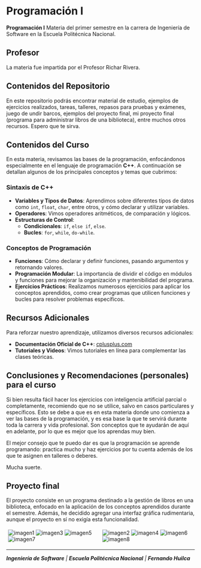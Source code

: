 # Programación I

**Programación I** Materia del primer semestre en la carrera de Ingeniería de Software en la Escuela Politécnica Nacional.

## Profesor

La materia fue impartida por el Profesor Richar Rivera.


## Contenidos del Repositorio

En este repositorio podrás encontrar material de estudio, ejemplos de ejercicios realizados, tareas, talleres, repasos para pruebas y exámenes, juego de undir barcos, ejemplos del proyecto final, mi proyecto final (programa para administrar libros de una biblioteca), entre muchos otros recursos. Espero que te sirva.


## Contenidos del Curso

En esta materia, revisamos las bases de la programación, enfocándonos especialmente en el lenguaje de programación **C++**. A continuación se detallan algunos de los principales conceptos y temas que cubrimos:

### Sintaxis de C++

- **Variables y Tipos de Datos**: Aprendimos sobre diferentes tipos de datos como `int`, `float`, `char`, entre otros, y cómo declarar y utilizar variables.
- **Operadores**: Vimos operadores aritméticos, de comparación y lógicos.
- **Estructuras de Control**:
  - **Condicionales**: `if`, `else if`, `else`.
  - **Bucles**: `for`, `while`, `do-while`.

### Conceptos de Programación

- **Funciones**: Cómo declarar y definir funciones, pasando argumentos y retornando valores.
- **Programación Modular**: La importancia de dividir el código en módulos y funciones para mejorar la organización y mantenibilidad del programa.
- **Ejercicios Prácticos**: Realizamos numerosos ejercicios para aplicar los conceptos aprendidos, como crear programas que utilicen funciones y bucles para resolver problemas específicos.

## Recursos Adicionales

Para reforzar nuestro aprendizaje, utilizamos diversos recursos adicionales:

- **Documentación Oficial de C++**: [cplusplus.com](http://www.cplusplus.com/)
- **Tutoriales y Videos**: Vimos tutoriales en línea para complementar las clases teóricas.

## Conclusiones y Recomendaciones (personales) para el curso

Si bien resulta fácil hacer los ejercicios con inteligencia artificial parcial o completamente, recomiendo que no se utilice, salvo en casos particulares y específicos. Esto se debe a que es en esta materia donde uno comienza a ver las bases de la programación, y es esa base la que te servirá durante toda la carrera y vida profesional. Son conceptos que te ayudarán de aquí en adelante, por lo que es mejor que los aprendas muy bien.

El mejor consejo que te puedo dar es que la programación se aprende programando: practica mucho y haz ejercicios por tu cuenta además de los que te asignen en talleres o deberes.

Mucha suerte.

## Proyecto final
El proyecto consiste en un programa destinado a la gestión de libros en una biblioteca, enfocado en la aplicación de los conceptos aprendidos durante el semestre. Además, he decidido agregar una interfaz gráfica rudimentaria, aunque el proyecto en sí no exigía esta funcionalidad. 
<div style="display: flex; flex-wrap: wrap;">
    <div style="flex: 1; padding: 5px;">
        <img src="https://github.com/FernandoHuilca/EPN-FernandoHuilca/assets/134117009/99daad34-db70-4bec-baba-7acc17461a1f" alt="imagen1" style="max-width: 100%;">
        <img src="https://github.com/FernandoHuilca/EPN-FernandoHuilca/assets/134117009/45d9fb05-dfa0-4301-b813-48302bd884e9" alt="imagen3" style="max-width: 100%;">
        <img src="https://github.com/FernandoHuilca/EPN-FernandoHuilca/assets/134117009/6d52d490-cba4-4a94-9a6b-6e1323e43999" alt="imagen5" style="max-width: 100%;">
        <img src="https://github.com/FernandoHuilca/EPN-FernandoHuilca/assets/134117009/8336a2bb-219d-4d38-ae74-fe1d882f2e48" alt="imagen7" style="max-width: 100%;">
    </div>
    <div style="flex: 1; padding: 5px;">
        <img src="https://github.com/FernandoHuilca/EPN-FernandoHuilca/assets/134117009/c5bca86c-f397-4f0b-a510-6176c1961388" alt="imagen2" style="max-width: 100%;">
        <img src="https://github.com/FernandoHuilca/EPN-FernandoHuilca/assets/134117009/32eccfb6-4ca2-415a-873d-f1684427e05f" alt="imagen4" style="max-width: 100%;">
        <img src="https://github.com/FernandoHuilca/EPN-FernandoHuilca/assets/134117009/711327f5-dbaa-40dd-a086-f6b76f6db04c" alt="imagen6" style="max-width: 100%;">
        <img src="https://github.com/FernandoHuilca/EPN-FernandoHuilca/assets/134117009/3711ee18-279f-423b-8895-5716881cf3aa" alt="imagen8" style="max-width: 100%;">
    </div>
</div>



---

_**Ingeniería de Software** | **Escuela Politécnica Nacional** | **Fernando Huilca**_

